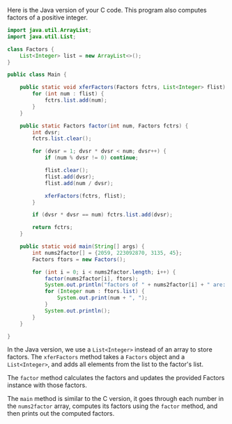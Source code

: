 Here is the Java version of your C code. This program also computes factors of a positive integer.

```java
import java.util.ArrayList;
import java.util.List;

class Factors {
    List<Integer> list = new ArrayList<>();
}

public class Main {

    public static void xferFactors(Factors fctrs, List<Integer> flist) {
        for (int num : flist) {
            fctrs.list.add(num);
        }
    }

    public static Factors factor(int num, Factors fctrs) {
        int dvsr;
        fctrs.list.clear();

        for (dvsr = 1; dvsr * dvsr < num; dvsr++) {
            if (num % dvsr != 0) continue;

            flist.clear();
            flist.add(dvsr);
            flist.add(num / dvsr);

            xferFactors(fctrs, flist);
        }

        if (dvsr * dvsr == num) fctrs.list.add(dvsr);

        return fctrs;
    }

    public static void main(String[] args) {
        int nums2factor[] = {2059, 223092870, 3135, 45};
        Factors ftors = new Factors();

        for (int i = 0; i < nums2factor.length; i++) {
            factor(nums2factor[i], ftors);
            System.out.println("factors of " + nums2factor[i] + " are: ");
            for (Integer num : ftors.list) {
                System.out.print(num + ", ");
            }
            System.out.println();
        }
    }

}
```

In the Java version, we use a `List<Integer>` instead of an array to store factors. The `xferFactors` method takes a `Factors` object and a `List<Integer>`, and adds all elements from the list to the factor's list.

The `factor` method calculates the factors and updates the provided Factors instance with those factors.

The `main` method is similar to the C version, it goes through each number in the `nums2factor` array, computes its factors using the `factor` method, and then prints out the computed factors.
